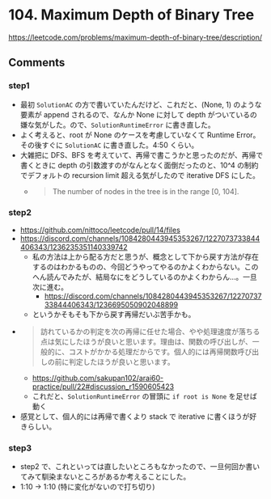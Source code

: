 # 104. Maximum Depth of Binary Tree

https://leetcode.com/problems/maximum-depth-of-binary-tree/description/

## Comments

### step1

*   最初 `SolutionAC` の方で書いていたんだけど、これだと、(None, 1) のような要素が append されるので、なんか None に対して depth がついているの嫌な気がした。ので、`SolutionRuntimeError` に書き直した。
*   よく考えると、root が None のケースを考慮していなくて Runtime Error。その後すぐに `SolutionAC` に書き直した。4:50 くらい。
*   大雑把に DFS、BFS を考えていて、再帰で書こうかと思ったのだが、再帰で書くときに depth の引数渡すのがなんとなく面倒だったのと、10^4 の制約でデフォルトの recursion limit 超える気がしたので iterative DFS にした。
    *   > The number of nodes in the tree is in the range [0, 104].

### step2

*   https://github.com/nittoco/leetcode/pull/14/files
*   https://discord.com/channels/1084280443945353267/1227073733844406343/1236235351140339742
    *   私の方法は上から配る方だと思うが、概念として下から戻す方法が存在するのはわかるものの、今回どうやってやるのかよくわからない。このへん読んでみたが、結局なにをどうしているのかよくわからん…。一旦次に進む。
        *   https://discord.com/channels/1084280443945353267/1227073733844406343/1236695050902048899
    *   というかそもそも下から戻す再帰だいぶ苦手かも。
*   > 訪れているかの判定を次の再帰に任せた場合、やや処理速度が落ちる点は気にしたほうが良いと思います。理由は、関数の呼び出しが、一般的に、コストがかかる処理だからです。個人的には再帰関数呼び出しの前に判定したほうが良いと思います。
    *   https://github.com/sakupan102/arai60-practice/pull/22#discussion_r1590605423
    *   これだと、`SolutionRuntimeError` の冒頭に `if root is None` を足せば動く
*   感覚として、個人的には再帰で書くより stack で iterative に書くほうが好きらしい。

### step3

*   step2 で、これといっては直したいところもなかったので、一旦何回か書いてみて馴染まないところがあるか考えることにした。
*   1:10 -> 1:10 (特に変化がないので打ち切り)
